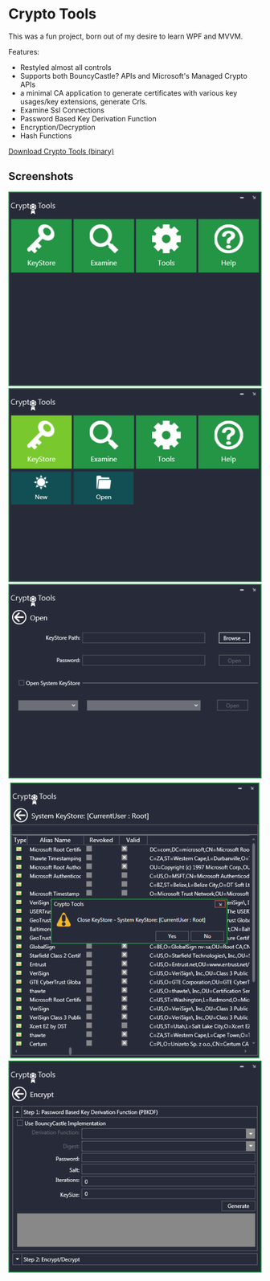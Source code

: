 Crypto Tools
=============================================

This was a fun project, born out of my desire to learn WPF and MVVM.

Features: 

 * Restyled almost all controls 
 * Supports both BouncyCastle? APIs and Microsoft's Managed Crypto APIs 
 * a minimal CA application to generate certificates with various key usages/key extensions, generate Crls. 
 * Examine Ssl Connections
 * Password Based Key Derivation Function
 * Encryption/Decryption
 * Hash Functions 

[Download Crypto Tools (binary)](https://docs.google.com/file/d/0Bx-Beval-6G3R0NlSmJOMU1SaW8/edit?pli=1)

Screenshots
--

![](https://raw.githubusercontent.com/naveedmurtuza/crypto-tools/master/screenshots/ctools_main.png)
![](https://raw.githubusercontent.com/naveedmurtuza/crypto-tools/master/screenshots/ctools_keystore.png)
![](https://raw.githubusercontent.com/naveedmurtuza/crypto-tools/master/screenshots/ctools_open_ks.png)
![](https://raw.githubusercontent.com/naveedmurtuza/crypto-tools/master/screenshots/ctools_keystore_close.png)
![](https://raw.githubusercontent.com/naveedmurtuza/crypto-tools/master/screenshots/ctools_encrypt.png)
